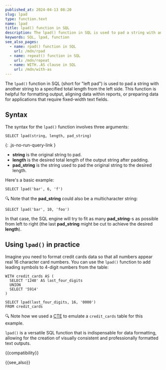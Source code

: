 ```yaml
---
published_at: 2024-04-13 08:20
slug: lpad
type: function.text
name: lpad
title: lpad() function in SQL
description: The lpad() function in SQL is used to pad a string with another string to a specified total length from the left side.
keywords: SQL, lpad, function
see_also_pages:
  - name: rpad() function in SQL
    url: /mdn/rpad
  - name: repeat() function in SQL
    url: /mdn/repeat
  - name: WITH..AS clause in SQL
    url: /mdn/with-as
---
```


The `lpad()` function in SQL (short for "left pad") is used to pad a string with another string to a specified total length from the left side. This function is helpful for formatting output, aligning data within reports, or preparing data for applications that require fixed-width text fields.

## Syntax

The syntax for the `lpad()` function involves three arguments:

~~~pgsql
SELECT lpad(string, length, pad_string)
~~~
{: .js-no-run-query-link }

- **string** is the original string to pad.
- **length** is the desired total length of the output string after padding.
- **pad_string** is the string used to pad the original string to the desired length.

Here's a basic example:

~~~pgsql
SELECT lpad('bar', 6, 'f')
~~~

:mag: Note that the **pad_string** could also be a multicharacter string:

~~~pgsql
SELECT lpad('bar', 10, 'foo')
~~~

In that case, the SQL engine will try to fit as many **pad_string**-s as possible from left to right (the last **pad_string** might be cut to achieve the desired **length**).

## Using `lpad()` in practice

Imagine you need to format credit cards data so that all numbers appear real 16 character card numbers. You can use the `lpad()` function to add leading symbols to 4-digit numbers from the table:

~~~pgsql
WITH credit_cards AS (
  SELECT '1248' AS last_four_digits
  UNION
  SELECT '5914'
)

SELECT lpad(last_four_digits, 16, '0000')
FROM credit_cards
~~~

:mag: Note how we used a [CTE](/mdn/with-as) to emulate a `credit_cards` table for this example.

`lpad()` is a versatile SQL function that is indispensable for data formatting, allowing for the creation of visually consistent and professionally formatted text outputs.

{{compatibility}}

{{see_also}}
